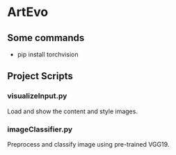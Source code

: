 # ArtEvo

## Some commands
- pip install torchvision

## Project Scripts
### visualizeInput.py
Load and show the content and style images.

### imageClassifier.py
Preprocess and classify image using pre-trained VGG19.